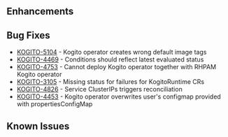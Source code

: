 <!-- Keep them in alphabetical order -->
## Enhancements

## Bug Fixes
- [KOGITO-5104](https://issues.redhat.com/browse/KOGITO-5104) - Kogito operator creates wrong default image tags
- [KOGITO-4469](https://issues.redhat.com/browse/KOGITO-4469) - Conditions should reflect latest evaluated status
- [KOGITO-4753](https://issues.redhat.com/browse/KOGITO-4753) - Cannot deploy Kogito operator together with RHPAM Kogito operator
- [KOGITO-3105](https://issues.redhat.com/browse/KOGITO-3105) - Missing status for failures for KogitoRuntime CRs
- [KOGITO-4826](https://issues.redhat.com/browse/KOGITO-4826) - Service ClusterIPs triggers reconciliation
- [KOGITO-4453](https://issues.redhat.com/browse/KOGITO-4453) - Kogito operator overwrites user's configmap provided with propertiesConfigMap

## Known Issues
